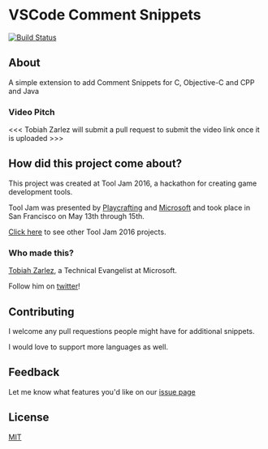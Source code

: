 # VSCode Comment Snippets

[![Build Status](https://travis-ci.org/TobiahZ/vscode-comment-snippets.svg?branch=master)](https://travis-ci.org/TobiahZ/vscode-comment-snippets)

## About

A simple extension to add Comment Snippets for C, Objective-C and CPP and Java

### Video Pitch

<<< Tobiah Zarlez will submit a pull request to submit the video link once it is uploaded >>>

## How did this project come about?

This project was created at Tool Jam 2016, a hackathon for creating game development tools.

Tool Jam was presented by [Playcrafting](https://www.playcrafting.com/) and [Microsoft](https://developer.microsoft.com/) and took place in San Francisco on May 13th through 15th.

[Click here](https://github.com/TobiahZ/ToolJam2016) to see other Tool Jam 2016 projects.

### Who made this?

[Tobiah Zarlez](http://www.TobiahZ.com), a Technical Evangelist at Microsoft.

Follow him on [twitter](https://twitter.com/TobiahZarlez)!

## Contributing

I welcome any pull requestions people might have for additional snippets.

I would love to support more languages as well.

## Feedback

Let me know what features you'd like on our [issue page](https://github.com/TobiahZ/vscode-comment-snippets/issues)

## License

[MIT](https://github.com/TobiahZ/vscode-comment-snippets/blob/master/LICENSE)